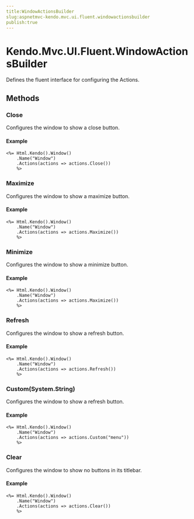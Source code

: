 ```yaml
---
title:WindowActionsBuilder
slug:aspnetmvc-kendo.mvc.ui.fluent.windowactionsbuilder
publish:true
---
```


# Kendo.Mvc.UI.Fluent.WindowActionsBuilder

Defines the fluent interface for configuring the Actions.

## Methods

### Close
Configures the window to show a close button.

#### Example
    <%= Html.Kendo().Window()
        .Name("Window")
        .Actions(actions => actions.Close())
        %>

### Maximize
Configures the window to show a maximize button.

#### Example
    <%= Html.Kendo().Window()
        .Name("Window")
        .Actions(actions => actions.Maximize())
        %>

### Minimize
Configures the window to show a minimize button.

#### Example
    <%= Html.Kendo().Window()
        .Name("Window")
        .Actions(actions => actions.Maximize())
        %>

### Refresh
Configures the window to show a refresh button.

#### Example
    <%= Html.Kendo().Window()
        .Name("Window")
        .Actions(actions => actions.Refresh())
        %>

### Custom(System.String)
Configures the window to show a refresh button.

#### Example
    <%= Html.Kendo().Window()
        .Name("Window")
        .Actions(actions => actions.Custom("menu"))
        %>

### Clear
Configures the window to show no buttons in its titlebar.

#### Example
    <%= Html.Kendo().Window()
        .Name("Window")
        .Actions(actions => actions.Clear())
        %>